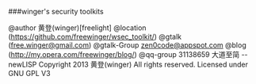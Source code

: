 ﻿###winger's security toolkits

  @author 黄登(winger)[freelight]
  @location (https://github.com/freewinger/wsec_toolkit/)
  @gtalk (free.winger@gmail.com)
  @gtalk-Group zen0code@appspot.com
  @blog (http://my.opera.com/freewinger/blog/)
  @qq-group 31138659
  大道至简 -- newLISP
  Copyright 2013 黄登(winger) All rights reserved.
  Licensed under GNU GPL V3 